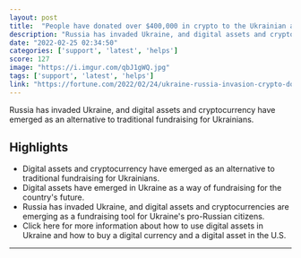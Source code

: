 ```yaml
---
layout: post
title:  "People have donated over $400,000 in crypto to the Ukrainian army in the last 24 hours"
description: "Russia has invaded Ukraine, and digital assets and cryptocurrency have emerged as an alternative to traditional fundraising for Ukrainians."
date: "2022-02-25 02:34:50"
categories: ['support', 'latest', 'helps']
score: 127
image: "https://i.imgur.com/qbJ1gWQ.jpg"
tags: ['support', 'latest', 'helps']
link: "https://fortune.com/2022/02/24/ukraine-russia-invasion-crypto-donations/"
---
```


Russia has invaded Ukraine, and digital assets and cryptocurrency have emerged as an alternative to traditional fundraising for Ukrainians.

## Highlights

- Digital assets and cryptocurrency have emerged as an alternative to traditional fundraising for Ukrainians.
- Digital assets have emerged in Ukraine as a way of fundraising for the country's future.
- Russia has invaded Ukraine, and digital assets and cryptocurrencies are emerging as a fundraising tool for Ukraine's pro-Russian citizens.
- Click here for more information about how to use digital assets in Ukraine and how to buy a digital currency and a digital asset in the U.S.

---
